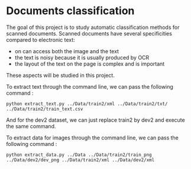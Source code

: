 # Documents classification 

The goal of this project is to study automatic classification methods for 
scanned documents. Scanned documents have several specificities compared 
to electronic text:

* on can access both the image and the text
* the text is noisy because it is usually produced by OCR
* the layout of the text on the page is complex and is important

These aspects will be studied in this project.

To extract text through the command line, we can pass the following command :

```
python extract_text.py ../Data/train2/xml ../Data/train2/txt/ ../Data/train2/train_text.csv
```

And for the dev2 dataset, we can just replace train2 by dev2 and execute the same command.

To extract data for images through the command line, we can pass the following command :
```
python extract_data.py ../Data ../Data/train2/train_png ../Data/dev2/dev_png ../Data/train2/xml ../Data/dev2/xml
```